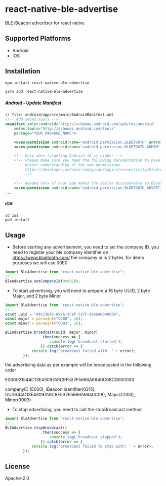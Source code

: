 # react-native-ble-advertise

BLE iBeacon advertiser for react native

## Supported Platforms
- Android
- IOS

## Installation

```sh
npm install react-native-ble-advertise
```

```sh
yarn add react-native-ble-advertise
```

##### Android - Update Manifest

```xml
// file: android/app/src/main/AndroidManifest.xml
<!-- Add xmlns:tools -->
<manifest xmlns:android="http://schemas.android.com/apk/res/android"
    xmlns:tools="http://schemas.android.com/tools"
    package="YOUR_PACKAGE_NAME">

    <uses-permission android:name="android.permission.BLUETOOTH" android:maxSdkVersion="30" />
    <uses-permission android:name="android.permission.BLUETOOTH_ADMIN" android:maxSdkVersion="30" />

    <!-- Only when targeting Android 12 or higher -->
    <!-- Please make sure you read the following documentation to have a
         better understanding of the new permissions.
         https://developer.android.com/guide/topics/connectivity/bluetooth/permissions#assert-never-for-location
         -->

    <!-- Needed only if your app makes the device discoverable to Bluetooth devices. -->
    <uses-permission android:name="android.permission.BLUETOOTH_ADVERTISE" />
...
```
##### iOS 
```
cd ios
pod install
```
## Usage
- Before starting any advertisement, you need to set the company ID.
you need to register your ble company identifier on https://www.bluetooth.com/
the company id is 2 bytes.
for demo purposes we will use 00E0
```js
import BleAdvertise from "react-native-ble-advertise";
// ...
BleAdvertise.setCompanyId(0x00E0);
```



- To start advertising, you will need to prepare a 16 byte UUID, 2 byte Major, and 2 byte Minor

```js
import BleAdvertise from "react-native-ble-advertise";
// ...
const uuid = "44C13E43-097A-9C9F-537F-5666A6840C08";
const major = parseInt("CD00", 16);
const minor = parseInt("0003", 16);

BLEAdvertise.broadcast(uuid, major, minor)
                .then(success => {
                    console.log('broadcast started');
                }).catch(error => { 
		    console.log('broadcast failed with: ' + error);
		});
```
the advertising data as per example will be broadcasted in the following order

E000021544C13E43097A9C9F537F5666A6840C08CD000003

companyID (E000), iBeacon identifier(0215), UUID(44C13E43097A9C9F537F5666A6840C08), Major(CD00), Minor(0003)



- To stop advertising, you need to call the stopBroadcast method
```js
import BleAdvertise from "react-native-ble-advertise";
// ...
BLEAdvertise.stopBroadcast()
                .then(success => {
                    console.log('broadcast stopped');
                }).catch(error => { 
		    console.log('broadcast failed to stop with: ' + error);
		});
```

## License

Apache-2.0
